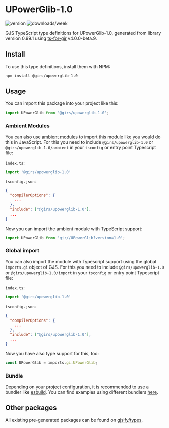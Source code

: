 
# UPowerGlib-1.0

![version](https://img.shields.io/npm/v/@girs/upowerglib-1.0)
![downloads/week](https://img.shields.io/npm/dw/@girs/upowerglib-1.0)


GJS TypeScript type definitions for UPowerGlib-1.0, generated from library version 0.99.1 using [ts-for-gir](https://github.com/gjsify/ts-for-gir) v4.0.0-beta.9.


## Install

To use this type definitions, install them with NPM:
```bash
npm install @girs/upowerglib-1.0
```

## Usage

You can import this package into your project like this:
```ts
import UPowerGlib from '@girs/upowerglib-1.0';
```

### Ambient Modules

You can also use [ambient modules](https://github.com/gjsify/ts-for-gir/tree/main/packages/cli#ambient-modules) to import this module like you would do this in JavaScript.
For this you need to include `@girs/upowerglib-1.0` or `@girs/upowerglib-1.0/ambient` in your `tsconfig` or entry point Typescript file:

`index.ts`:
```ts
import '@girs/upowerglib-1.0'
```

`tsconfig.json`:
```json
{
  "compilerOptions": {
    ...
  },
  "include": ["@girs/upowerglib-1.0"],
  ...
}
```

Now you can import the ambient module with TypeScript support: 

```ts
import UPowerGlib from 'gi://UPowerGlib?version=1.0';
```

### Global import

You can also import the module with Typescript support using the global `imports.gi` object of GJS.
For this you need to include `@girs/upowerglib-1.0` or `@girs/upowerglib-1.0/import` in your `tsconfig` or entry point Typescript file:

`index.ts`:
```ts
import '@girs/upowerglib-1.0'
```

`tsconfig.json`:
```json
{
  "compilerOptions": {
    ...
  },
  "include": ["@girs/upowerglib-1.0"],
  ...
}
```

Now you have also type support for this, too:

```ts
const UPowerGlib = imports.gi.UPowerGlib;
```

### Bundle

Depending on your project configuration, it is recommended to use a bundler like [esbuild](https://esbuild.github.io/). You can find examples using different bundlers [here](https://github.com/gjsify/ts-for-gir/tree/main/examples).

## Other packages

All existing pre-generated packages can be found on [gjsify/types](https://github.com/gjsify/types).

